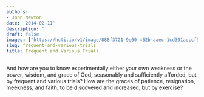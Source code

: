 ```yaml
---
authors:
- John Newton
date: '2014-02-11'
description: ''
draft: false
images: ["https://hcti.io/v1/image/888f3721-9e60-452b-aaec-1cd301aeccf5.png"]
slug: frequent-and-various-trials
title: Frequent and Various Trials
---
```


And how are you to know experimentally either your own weakness or the power, wisdom, and grace of God, seasonably and sufficiently afforded, but by frequent and various trials? How are the graces of patience, resignation, meekness, and faith, to be discovered and increased, but by exercise?